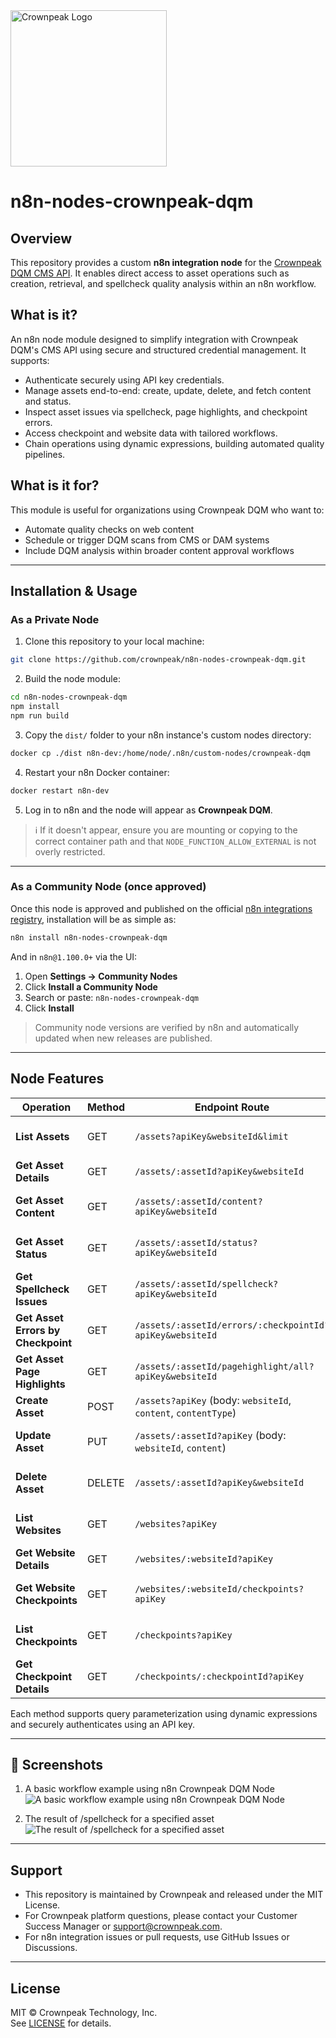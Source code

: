 <a href="http://www.crownpeak.com" target="_blank">
  <img src="./images/logo/crownpeak-logo.png" alt="Crownpeak Logo" title="Crownpeak Logo" width="250"/>
</a>

# n8n-nodes-crownpeak-dqm

## Overview
This repository provides a custom **n8n integration node** for the [Crownpeak DQM CMS API](https://developer.crownpeak.com/DQM/cms/index.html). It enables direct access to asset operations such as creation, retrieval, and spellcheck quality analysis within an n8n workflow.

## What is it?
An n8n node module designed to simplify integration with Crownpeak DQM's CMS API using secure and structured credential management. It supports:

 - Authenticate securely using API key credentials.
 - Manage assets end-to-end: create, update, delete, and fetch content and status.
 - Inspect asset issues via spellcheck, page highlights, and checkpoint errors.
 - Access checkpoint and website data with tailored workflows.
 - Chain operations using dynamic expressions, building automated quality pipelines.

## What is it for?
This module is useful for organizations using Crownpeak DQM who want to:

- Automate quality checks on web content
- Schedule or trigger DQM scans from CMS or DAM systems
- Include DQM analysis within broader content approval workflows

---

## Installation & Usage

### As a Private Node

1. Clone this repository to your local machine:

```bash
git clone https://github.com/crownpeak/n8n-nodes-crownpeak-dqm.git
```

2. Build the node module:

```bash
cd n8n-nodes-crownpeak-dqm
npm install
npm run build
```

3. Copy the `dist/` folder to your n8n instance's custom nodes directory:

```bash
docker cp ./dist n8n-dev:/home/node/.n8n/custom-nodes/crownpeak-dqm
```

4. Restart your n8n Docker container:

```bash
docker restart n8n-dev
```

5. Log in to n8n and the node will appear as **Crownpeak DQM**.

> ℹ️ If it doesn't appear, ensure you are mounting or copying to the correct container path and that `NODE_FUNCTION_ALLOW_EXTERNAL` is not overly restricted.

---

### As a Community Node (once approved)

Once this node is approved and published on the official [n8n integrations registry](https://n8n.io/integrations), installation will be as simple as:

```bash
n8n install n8n-nodes-crownpeak-dqm
```

And in `n8n@1.100.0+` via the UI:

1. Open **Settings → Community Nodes**
2. Click **Install a Community Node**
3. Search or paste: `n8n-nodes-crownpeak-dqm`
4. Click **Install**

> Community node versions are verified by n8n and automatically updated when new releases are published.

---

## Node Features

| Operation                          | Method | Endpoint Route                                                 | Description                                   |
| ---------------------------------- | ------ | -------------------------------------------------------------- | --------------------------------------------- |
| **List Assets**                    | GET    | `/assets?apiKey&websiteId&limit`                               | Paginated asset listing with optional filters |
| **Get Asset Details**              | GET    | `/assets/:assetId?apiKey&websiteId`                            | Full metadata for a specific asset            |
| **Get Asset Content**              | GET    | `/assets/:assetId/content?apiKey&websiteId`                    | Fetch raw HTML/text of the asset              |
| **Get Asset Status**               | GET    | `/assets/:assetId/status?apiKey&websiteId`                     | Processing status of the asset                |
| **Get Spellcheck Issues**          | GET    | `/assets/:assetId/spellcheck?apiKey&websiteId`                 | Spelling/grammar issues identified            |
| **Get Asset Errors by Checkpoint** | GET    | `/assets/:assetId/errors/:checkpointId?apiKey&websiteId`       | Errors for asset at a specific checkpoint     |
| **Get Asset Page Highlights**      | GET    | `/assets/:assetId/pagehighlight/all?apiKey&websiteId`          | Page-level highlights of quality issues       |
| **Create Asset**                   | POST   | `/assets?apiKey` (body: `websiteId`, `content`, `contentType`) | Submit new asset                              |
| **Update Asset**                   | PUT    | `/assets/:assetId?apiKey` (body: `websiteId`, `content`)       | Update content or trigger re-analysis         |
| **Delete Asset**                   | DELETE | `/assets/:assetId?apiKey&websiteId`                            | Remove asset and associated results           |
| **List Websites**                  | GET    | `/websites?apiKey`                                             | Fetch all websites configured                 |
| **Get Website Details**            | GET    | `/websites/:websiteId?apiKey`                                  | Metadata for a specific website               |
| **Get Website Checkpoints**        | GET    | `/websites/:websiteId/checkpoints?apiKey`                      | Checkpoints configured on a website           |
| **List Checkpoints**               | GET    | `/checkpoints?apiKey`                                          | Full set of available quality checkpoints     |
| **Get Checkpoint Details**         | GET    | `/checkpoints/:checkpointId?apiKey`                            | Specific checkpoint metadata                  |

Each method supports query parameterization using dynamic expressions and securely authenticates using an API key.

---

## 📸 Screenshots
1. A basic workflow example using n8n Crownpeak DQM Node
   ![A basic workflow example using n8n Crownpeak DQM Node](./images/screenshots/basic-workflow-example-1.png "A basic workflow example using n8n Crownpeak DQM Node")

2. The result of /spellcheck for a specified asset
   ![The result of /spellcheck for a specified asset](./images/screenshots/basic-workflow-example-2.png "The result of /spellcheck for a specified asset")

---

## Support

- This repository is maintained by Crownpeak and released under the MIT License.
- For Crownpeak platform questions, please contact your Customer Success Manager or [support@crownpeak.com](mailto:support@crownpeak.com).
- For n8n integration issues or pull requests, use GitHub Issues or Discussions.

---

## License

MIT © Crownpeak Technology, Inc.  
See [LICENSE](./LICENSE) for details.